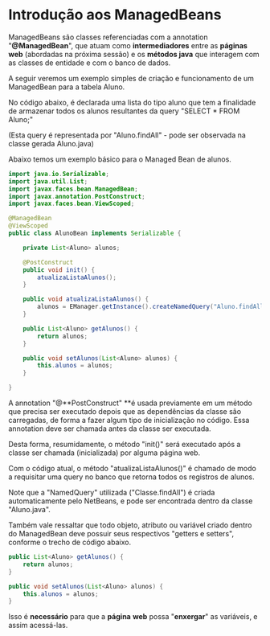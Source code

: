# Introdução aos ManagedBeans

ManagedBeans são classes referenciadas com a annotation "**@ManagedBean**", que atuam como **intermediadores** entre as **páginas web** \(abordadas na próxima sessão\) e os **métodos java** que interagem com as classes de entidade e com o banco de dados.

A seguir veremos um exemplo simples de criação e funcionamento de um ManagedBean para a tabela Aluno.

No código abaixo, é declarada uma lista do tipo aluno que tem a finalidade de armazenar todos os alunos resultantes da query "SELECT \* FROM Aluno;"

\(Esta query é representada por "Aluno.findAll" - pode ser observada na classe gerada Aluno.java\)

Abaixo temos um exemplo básico para o Managed Bean de alunos.

```java
import java.io.Serializable;
import java.util.List;
import javax.faces.bean.ManagedBean;
import javax.annotation.PostConstruct;
import javax.faces.bean.ViewScoped;

@ManagedBean
@ViewScoped
public class AlunoBean implements Serializable {

    private List<Aluno> alunos;

    @PostConstruct
    public void init() {
        atualizaListaAlunos();
    }

    public void atualizaListaAlunos() {
        alunos = EManager.getInstance().createNamedQuery("Aluno.findAll").getResultList();
    }

    public List<Aluno> getAlunos() {
        return alunos;
    }

    public void setAlunos(List<Aluno> alunos) {
        this.alunos = alunos;
    }

}
```

A annotation "@**PostConstruct" **é usada previamente em um método que precisa ser executado depois que as dependências da classe são carregadas, de forma a fazer algum tipo de inicialização no código. Essa annotation deve ser chamada antes da classe ser executada.

Desta forma, resumidamente, o método "init\(\)" será executado após a classe ser chamada \(inicializada\) por alguma página web.

Com o código atual, o método "atualizaListaAlunos\(\)" é chamado de modo a requisitar uma query no banco que retorna todos os registros de alunos.

Note que a "NamedQuery" utilizada \("Classe.findAll"\) é criada automaticamente pelo NetBeans, e pode ser encontrada dentro da classe "Aluno.java".

Também vale ressaltar que todo objeto, atributo ou variável criado dentro do ManagedBean deve possuir seus respectivos "getters e setters", conforme o trecho de código abaixo.

```java
public List<Aluno> getAlunos() {
    return alunos;
}

public void setAlunos(List<Aluno> alunos) {
    this.alunos = alunos;
}
```

Isso é **necessário** para que a **página** **web** possa "**enxergar**" as variáveis, e assim acessá-las.

